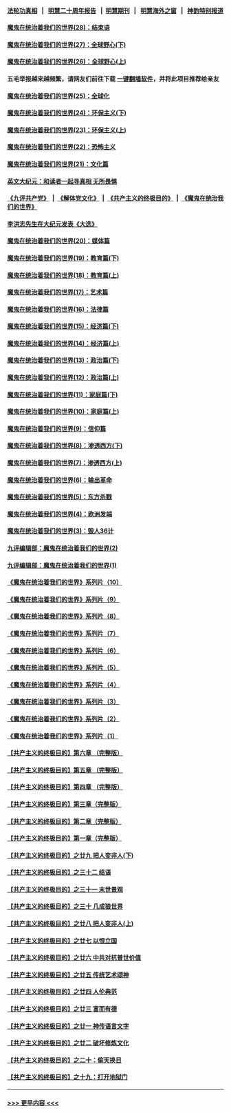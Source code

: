 #### [法轮功真相](https://github.com/gfw-breaker/truth/blob/master/README.md?t=0) &nbsp;&nbsp;|&nbsp;&nbsp; [明慧二十周年报告](https://github.com/gfw-breaker/mh-reports/blob/master/README.md?t=0) &nbsp;&nbsp;|&nbsp;&nbsp;[明慧期刊](https://github.com/gfw-breaker/mh-qikan) &nbsp;&nbsp;|&nbsp;&nbsp; [明慧海外之窗](https://github.com/gfw-breaker/mh-news/blob/master/README.md?t=0) &nbsp;&nbsp;|&nbsp;&nbsp; [神韵特别报道](https://github.com/gfw-breaker/mh-news/blob/master/shenyun.md?t=0)
#### [魔鬼在统治着我们的世界(28)：结束语](../pages/nsc422/n10936246.md?t=07181001) 
#### [魔鬼在统治着我们的世界(27)：全球野心(下)](../pages/nsc422/n10928319.md?t=07181001) 
#### [魔鬼在统治着我们的世界(26)：全球野心(上)](../pages/nsc422/n10900318.md?t=07181001) 
#### 五毛举报越来越频繁，请网友们前往下载 [一键翻墙软件](https://github.com/gfw-breaker/ssr-accounts)，并将此项目推荐给亲友
#### [魔鬼在统治着我们的世界(25)：全球化](../pages/nsc422/n10788205.md?t=07181001) 
#### [魔鬼在统治着我们的世界(24)：环保主义(下)](../pages/nsc422/n10695307.md?t=07181001) 
#### [魔鬼在统治着我们的世界(23)：环保主义(上)](../pages/nsc422/n10688613.md?t=07181001) 
#### [魔鬼在统治着我们的世界(22)：恐怖主义](../pages/nsc422/n10614727.md?t=07181001) 
#### [魔鬼在统治着我们的世界(21)：文化篇](../pages/nsc422/n10597706.md?t=07181001) 
#### [英文大纪元：和读者一起寻真相 无所畏惧](../pages/nsc422/n12542027.md?t=07181001) 
#### [《九评共产党》](https://github.com/begood0513/9ping.md/blob/master/README.md) &nbsp;|&nbsp; [《解体党文化》](../../../../jtdwh.md/blob/master/README.md)  &nbsp;|&nbsp; [《共产主义的终极目的》](../../../../gczydzjmd.md/blob/master/README.md) &nbsp;|&nbsp; [《魔鬼在统治我们的世界》](../../../../mgztzwmdsj.md/blob/master/README.md) 
#### [李洪志先生在大纪元发表《大选》](../pages/nsc422/n12534746.md?t=07181001) 
#### [魔鬼在统治着我们的世界(20)：媒体篇](../pages/nsc422/n10586579.md?t=07181001) 
#### [魔鬼在统治着我们的世界(19)：教育篇(下)](../pages/nsc422/n10564808.md?t=07181001) 
#### [魔鬼在统治着我们的世界(18)：教育篇(上)](../pages/nsc422/n10526970.md?t=07181001) 
#### [魔鬼在统治着我们的世界(17)：艺术篇](../pages/nsc422/n10499093.md?t=07181001) 
#### [魔鬼在统治着我们的世界(16)：法律篇](../pages/nsc422/n10485969.md?t=07181001) 
#### [魔鬼在统治着我们的世界(15)：经济篇(下)](../pages/nsc422/n10469975.md?t=07181001) 
#### [魔鬼在统治着我们的世界(14)：经济篇(上)](../pages/nsc422/n10457370.md?t=07181001) 
#### [魔鬼在统治着我们的世界(13)：政治篇(下)](../pages/nsc422/n10448270.md?t=07181001) 
#### [魔鬼在统治着我们的世界(12)：政治篇(上)](../pages/nsc422/n10444576.md?t=07181001) 
#### [魔鬼在统治着我们的世界(11)：家庭篇(下)](../pages/nsc422/n10440961.md?t=07181001) 
#### [魔鬼在统治着我们的世界(10)：家庭篇(上)](../pages/nsc422/n10435448.md?t=07181001) 
#### [魔鬼在统治着我们的世界(9)：信仰篇](../pages/nsc422/n10432159.md?t=07181001) 
#### [魔鬼在统治着我们的世界(8)：渗透西方(下)](../pages/nsc422/n10429603.md?t=07181001) 
#### [魔鬼在统治着我们的世界(7)：渗透西方(上)](../pages/nsc422/n10426013.md?t=07181001) 
#### [魔鬼在统治着我们的世界(6)：输出革命](../pages/nsc422/n10421536.md?t=07181001) 
#### [魔鬼在统治着我们的世界(5)：东方杀戮](../pages/nsc422/n10417707.md?t=07181001) 
#### [魔鬼在统治着我们的世界(4)：欧洲发端](../pages/nsc422/n10414890.md?t=07181001) 
#### [魔鬼在统治着我们的世界(3)：毁人36计](../pages/nsc422/n10411583.md?t=07181001) 
#### [九评编辑部：魔鬼在统治着我们的世界(2)](../pages/nsc422/n10410036.md?t=07181001) 
#### [九评编辑部：魔鬼在统治着我们的世界(1)](../pages/nsc422/n10406825.md?t=07181001) 
#### [《魔鬼在统治着我们的世界》系列片（10）](../pages/nsc422/n12292670.md?t=07181001) 
#### [《魔鬼在统治着我们的世界》系列片（9）](../pages/nsc422/n12290859.md?t=07181001) 
#### [《魔鬼在统治着我们的世界》系列片（8）](../pages/nsc422/n12287445.md?t=07181001) 
#### [《魔鬼在统治着我们的世界》系列片（7）](../pages/nsc422/n12283425.md?t=07181001) 
#### [《魔鬼在统治着我们的世界》系列片（6）](../pages/nsc422/n12282314.md?t=07181001) 
#### [《魔鬼在统治着我们的世界》系列片（5）](../pages/nsc422/n12281419.md?t=07181001) 
#### [《魔鬼在统治着我们的世界》系列片（4）](../pages/nsc422/n12274024.md?t=07181001) 
#### [《魔鬼在统治着我们的世界》系列片（3）](../pages/nsc422/n12271322.md?t=07181001) 
#### [《魔鬼在统治着我们的世界》系列片（2）](../pages/nsc422/n12269049.md?t=07181001) 
#### [《魔鬼在统治着我们的世界》系列片（1）](../pages/nsc422/n12267575.md?t=07181001) 
#### [【共产主义的终极目的】第六章 （完整版）](../pages/nsc422/n11428913.md?t=07181001) 
#### [【共产主义的终极目的】第五章 （完整版）](../pages/nsc422/n11428912.md?t=07181001) 
#### [【共产主义的终极目的】第四章 （完整版）](../pages/nsc422/n11428907.md?t=07181001) 
#### [【共产主义的终极目的】第三章（完整版）](../pages/nsc422/n11428848.md?t=07181001) 
#### [【共产主义的终极目的】第二章（完整版）](../pages/nsc422/n11428831.md?t=07181001) 
#### [【共产主义的终极目的】第一章（完整版）](../pages/nsc422/n11417651.md?t=07181001) 
#### [【共产主义的终极目的】之廿九 把人变非人(下)](../pages/nsc422/n11344140.md?t=07181001) 
#### [【共产主义的终极目的】之三十二 结语](../pages/nsc422/n11360535.md?t=07181001) 
#### [【共产主义的终极目的】之三十一 末世景观](../pages/nsc422/n11351129.md?t=07181001) 
#### [【共产主义的终极目的】之三十 几成狼世界](../pages/nsc422/n11348280.md?t=07181001) 
#### [【共产主义的终极目的】之廿八 把人变非人(上)](../pages/nsc422/n11340492.md?t=07181001) 
#### [【共产主义的终极目的】之廿七 以恨立国](../pages/nsc422/n11336944.md?t=07181001) 
#### [【共产主义的终极目的】之廿六 中共对抗普世价值](../pages/nsc422/n11324785.md?t=07181001) 
#### [【共产主义的终极目的】之廿五 传统艺术颂神](../pages/nsc422/n11296396.md?t=07181001) 
#### [【共产主义的终极目的】之廿四 人伦典范](../pages/nsc422/n11296397.md?t=07181001) 
#### [【共产主义的终极目的】之廿三 富而有德](../pages/nsc422/n11283598.md?t=07181001) 
#### [【共产主义的终极目的】之廿一 神传语言文字](../pages/nsc422/n11263265.md?t=07181001) 
#### [【共产主义的终极目的】之廿二 破坏修炼文化](../pages/nsc422/n11245728.md?t=07181001) 
#### [【共产主义的终极目的】之二十：偷天换日](../pages/nsc422/n11238846.md?t=07181001) 
#### [【共产主义的终极目的】之十九：打开地狱门](../pages/nsc422/n11206376.md?t=07181001) 

----
#### [ >>> 更早内容 <<< ](../indexes/nsc422-earlier.md)
